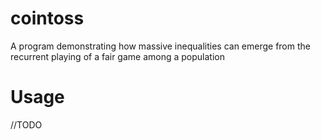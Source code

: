 # cointoss

A program demonstrating how massive inequalities can emerge from the recurrent playing of a fair game among a population

# Usage

//TODO

